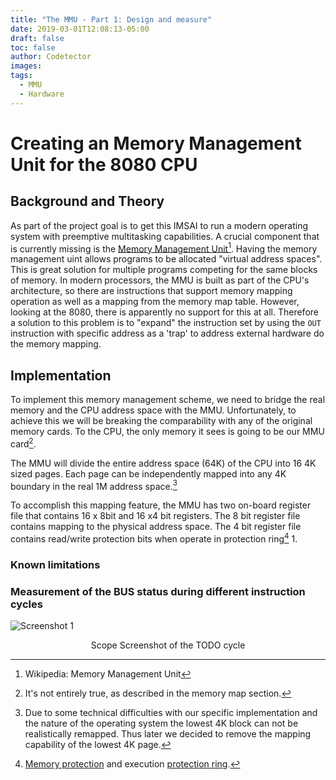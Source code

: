 ```yaml
---
title: "The MMU - Part 1: Design and measure"
date: 2019-03-01T12:08:13-05:00
draft: false
toc: false
author: Codetector
images:
tags: 
  - MMU
  - Hardware 
---
```


# Creating an Memory Management Unit for the 8080 CPU

## Background and Theory
As part of the project goal is to get this IMSAI to run a modern operating system with 
preemptive multitasking capabilities. A crucial component that is currently missing is the 
[Memory Management Unit](https://en.wikipedia.org/wiki/Memory_management_unit)[^1]. Having 
the memory management uint allows programs to be allocated "virtual address spaces". 
This is great solution for multiple programs competing for the same blocks of memory. 
In modern processors, the MMU is built as part of the CPU's architecture, so there are 
instructions that support memory mapping operation as well as a mapping from the 
memory map table. However, looking at the 8080, there is apparently no support for this at all.
Therefore a solution to this problem is to "expand" the instruction set by using the ```OUT``` 
instruction with specific address as a 'trap' to address external hardware do the memory mapping.

## Implementation
To implement this memory management scheme, we need to bridge the real memory and the CPU address 
space with the MMU. Unfortunately, to achieve this we will be breaking the comparability with any 
of the original memory cards. To the CPU, the only memory it sees is going to be our MMU card[^2]. 

The MMU will divide the entire address space (64K) of the CPU into 16 4K sized pages. 
Each page can be independently mapped into any 4K boundary in the real 1M address space.[^3]

To accomplish this mapping feature, the MMU has two on-board register file that contains 16 x 8bit 
and 16 x4 bit registers. The 8 bit register file contains mapping to the physical address space. 
The 4 bit register file contains read/write protection bits when operate in protection ring[^4] 1.

### Known limitations



### Measurement of the BUS status during different instruction cycles
![Screenshot 1](/image/post/mmu_design/scope_6.png)
<center>Scope Screenshot of the TODO cycle</center>

[^1]: Wikipedia: Memory Management Unit
[^2]: It's not entirely true, as described in the memory map section.
[^3]: Due to some technical difficulties with our specific implementation and the nature of the operating system the lowest 4K block can not be realistically remapped. Thus later we decided to remove the mapping capability of the lowest 4K page.
[^4]: [Memory protection](https://en.wikipedia.org/wiki/Memory_protection) and execution [protection ring](https://en.wikipedia.org/wiki/Protection_ring).
